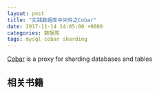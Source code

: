 ```yaml
---
layout: post
title: "实践数据库中间件之Cobar"
date: 2017-11-14 14:05:00 +0800
categories: 数据库
tags: mysql cobar sharding
---
```


[Cobar](https://github.com/alibaba/cobar) is a proxy for sharding databases and tables


## 相关书籍

